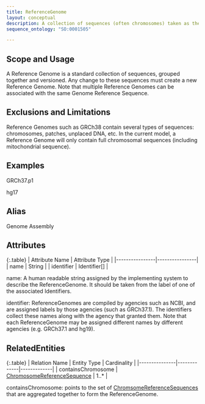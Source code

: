```yaml
---
title: ReferenceGenome
layout: conceptual
description: A collection of sequences (often chromosomes) taken as the standard for a given organism and genome assembly.
sequence_ontology: "SO:0001505"

---
```


Scope and Usage
---------------

A Reference Genome is a standard collection of sequences, grouped together and versioned.    Any change to these sequences must create a new Reference Genome.  Note that multiple Reference Genomes can be associated with the same Genome Reference Sequence.

Exclusions and Limitations
--------------------------

Reference Genomes such as GRCh38 contain several types of sequences: chromosomes, patches, unplaced DNA, etc.   In the current model, a Reference Genome will only contain full chromosomal sequences (including mitochondrial sequence).

Examples
--------
GRCh37.p1

hg17

Alias
-----

Genome Assembly

Attributes
----------

{:.table}
| Attribute Name | Attribute Type |
|----------------|----------------|
| name           | String         |
| identifier     | Identifier[]   |


name: A human readable string assigned by the implementing system to describe the ReferenceGenome.  It should be taken from the label of one of the associated Identifiers.

identifier: ReferenceGenomes are compiled by agencies such as NCBI, and are assigned labels by those agencies (such as GRCh37.1).  The identifiers collect these names along with the agency that granted them.  Note that each ReferenceGenome may be assigned different names by different agencies (e.g. GRCh37.1 and hg19).

RelatedEntities
---------------

{:.table}
| Relation Name | Entity Type | Cardinality |
|---------------|-------------|-------------|
| containsChromosome | [ChromosomeReferenceSequence](chromosome_reference_sequence.html) | 1..* |

containsChromosome:  points to the set of [ChromsomeReferenceSequences](chromosome_reference_sequence.html) that are aggregated together to form the ReferenceGenome.
